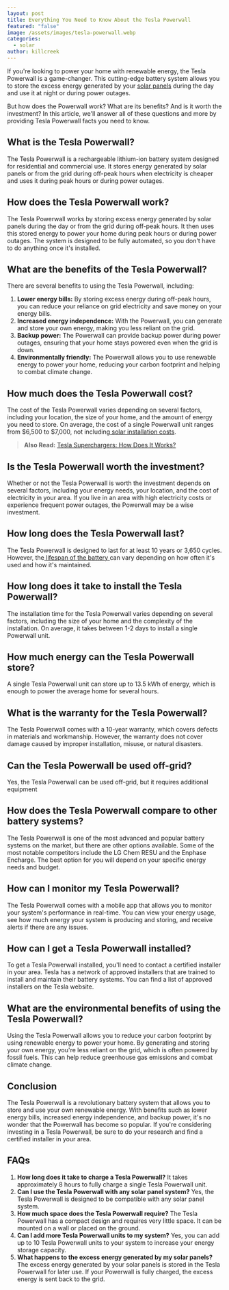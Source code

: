 ```yaml
---
layout: post
title: Everything You Need to Know About the Tesla Powerwall
featured: "false"
image: /assets/images/tesla-powerwall.webp
categories:
  - solar
author: killcreek
---
```


If you're looking to power your home with renewable energy, the Tesla Powerwall is a game-changer. This cutting-edge battery system allows you to store the excess energy generated by your [solar panels](https://solarinstaller.me/a-comprehensive-guide-to-different-solar-panel-types/) during the day and use it at night or during power outages.

But how does the Powerwall work? What are its benefits? And is it worth the investment? In this article, we'll answer all of these questions and more by providing Tesla Powerwall facts you need to know.

## What is the Tesla Powerwall?

The Tesla Powerwall is a rechargeable lithium-ion battery system designed for residential and commercial use. It stores energy generated by solar panels or from the grid during off-peak hours when electricity is cheaper and uses it during peak hours or during power outages.

## How does the Tesla Powerwall work?

The Tesla Powerwall works by storing excess energy generated by solar panels during the day or from the grid during off-peak hours. It then uses this stored energy to power your home during peak hours or during power outages. The system is designed to be fully automated, so you don't have to do anything once it's installed.

## What are the benefits of the Tesla Powerwall?

There are several benefits to using the Tesla Powerwall, including:

1. **Lower energy bills:** By storing excess energy during off-peak hours, you can reduce your reliance on grid electricity and save money on your energy bills.
2. **Increased energy independence:** With the Powerwall, you can generate and store your own energy, making you less reliant on the grid.
3. **Backup power:** The Powerwall can provide backup power during power outages, ensuring that your home stays powered even when the grid is down.
4. **Environmentally friendly:** The Powerwall allows you to use renewable energy to power your home, reducing your carbon footprint and helping to combat climate change.

## How much does the Tesla Powerwall cost?

The cost of the Tesla Powerwall varies depending on several factors, including your location, the size of your home, and the amount of energy you need to store. On average, the cost of a single Powerwall unit ranges from $6,500 to $7,000, not including[ solar installation costs](https://solarinstaller.me/solar-energy-a-comprehensive-guide-to-installation-benefits-and-cost/).

> **A﻿lso Read:** [Tesla Superchargers: How Does It Works?](https://solarinstaller.me/tesla-superchargers-how-does-it-works/)

## Is the Tesla Powerwall worth the investment?

Whether or not the Tesla Powerwall is worth the investment depends on several factors, including your energy needs, your location, and the cost of electricity in your area. If you live in an area with high electricity costs or experience frequent power outages, the Powerwall may be a wise investment.

## How long does the Tesla Powerwall last?

The Tesla Powerwall is designed to last for at least 10 years or 3,650 cycles. However, the[ lifespan of the battery ](https://solarinstaller.me/what-is-the-life-expectancy-of-a-solar-battery/)can vary depending on how often it's used and how it's maintained.

## How long does it take to install the Tesla Powerwall?

The installation time for the Tesla Powerwall varies depending on several factors, including the size of your home and the complexity of the installation. On average, it takes between 1-2 days to install a single Powerwall unit.

## How much energy can the Tesla Powerwall store?

A single Tesla Powerwall unit can store up to 13.5 kWh of energy, which is enough to power the average home for several hours.

## What is the warranty for the Tesla Powerwall?

The Tesla Powerwall comes with a 10-year warranty, which covers defects in materials and workmanship. However, the warranty does not cover damage caused by improper installation, misuse, or natural disasters.

## Can the Tesla Powerwall be used off-grid?

Yes, the Tesla Powerwall can be used off-grid, but it requires additional equipment

## How does the Tesla Powerwall compare to other battery systems?

The Tesla Powerwall is one of the most advanced and popular battery systems on the market, but there are other options available. Some of the most notable competitors include the LG Chem RESU and the Enphase Encharge. The best option for you will depend on your specific energy needs and budget.

## How can I monitor my Tesla Powerwall?

The Tesla Powerwall comes with a mobile app that allows you to monitor your system's performance in real-time. You can view your energy usage, see how much energy your system is producing and storing, and receive alerts if there are any issues.

## How can I get a Tesla Powerwall installed?

To get a Tesla Powerwall installed, you'll need to contact a certified installer in your area. Tesla has a network of approved installers that are trained to install and maintain their battery systems. You can find a list of approved installers on the Tesla website.

## What are the environmental benefits of using the Tesla Powerwall?

Using the Tesla Powerwall allows you to reduce your carbon footprint by using renewable energy to power your home. By generating and storing your own energy, you're less reliant on the grid, which is often powered by fossil fuels. This can help reduce greenhouse gas emissions and combat climate change.

## Conclusion

The Tesla Powerwall is a revolutionary battery system that allows you to store and use your own renewable energy. With benefits such as lower energy bills, increased energy independence, and backup power, it's no wonder that the Powerwall has become so popular. If you're considering investing in a Tesla Powerwall, be sure to do your research and find a certified installer in your area.

## FAQs

1. **How long does it take to charge a Tesla Powerwall?** It takes approximately 8 hours to fully charge a single Tesla Powerwall unit.
2. **Can I use the Tesla Powerwall with any solar panel system?** Yes, the Tesla Powerwall is designed to be compatible with any solar panel system.
3. **How much space does the Tesla Powerwall require?** The Tesla Powerwall has a compact design and requires very little space. It can be mounted on a wall or placed on the ground.
4. **Can I add more Tesla Powerwall units to my system?** Yes, you can add up to 10 Tesla Powerwall units to your system to increase your energy storage capacity.
5. **What happens to the excess energy generated by my solar panels?** The excess energy generated by your solar panels is stored in the Tesla Powerwall for later use. If your Powerwall is fully charged, the excess energy is sent back to the grid.
